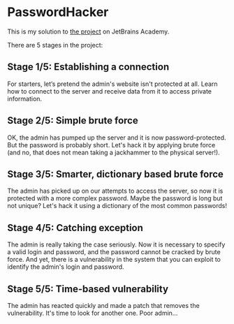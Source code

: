 # PasswordHacker

This is my solution to [the project](https://hyperskill.org/projects/80?track=2) on JetBrains Academy.

There are 5 stages in the project:

## Stage 1/5: Establishing a connection

For starters, let’s pretend the admin's website isn't protected at all. Learn how to connect to the server and receive data from it to access private information.

## Stage 2/5: Simple brute force

OK, the admin has pumped up the server and it is now password-protected. But the password is probably short. Let's hack it by applying brute force (and no, that does not mean taking a jackhammer to the physical server!).

## Stage 3/5: Smarter, dictionary based brute force

The admin has picked up on our attempts to access the server, so now it is protected with a more complex password. Maybe the password is long but not unique? Let's hack it using a dictionary of the most common passwords!

## Stage 4/5: Catching exception

The admin is really taking the case seriously. Now it is necessary to specify a valid login and password, and the password cannot be cracked by brute force. And yet, there is a vulnerability in the system that you can exploit to identify the admin's login and password.

## Stage 5/5: Time-based vulnerability

The admin has reacted quickly and made a patch that removes the vulnerability. It's time to look for another one. Poor admin…
